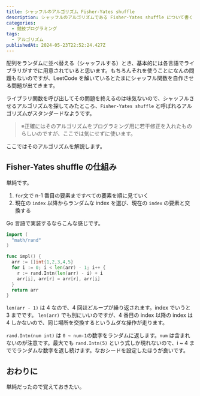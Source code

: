 ```yaml
---
title: シャッフルのアルゴリズム Fisher-Yates shuffle
description: シャッフルのアルゴリズムである Fisher-Yates shuffle について書く
categories: 
  - 競技プログラミング
tags:
  - アルゴリズム
publishedAt: 2024-05-23T22:52:24.427Z
---
```


配列をランダムに並べ替える（シャッフルする）とき、基本的には各言語でライブラリがすでに用意されていると思います。もちろんそれを使うことになんの問題もないのですが、LeetCode を解いているとたまにシャッフル関数を自作させる問題が出てきます。

ライブラリ関数を呼び出してその問題を終えるのは味気ないので、シャッフルさせるアルゴリズムを探してみたところ、`Fisher-Yates shuffle` と呼ばれるアルゴリズムがスタンダードなようです。
> ※正確にはそのアルゴリズムをプログラミング用に若干修正を入れたものらしいのですが、ここでは気にせずに使います。

ここではそのアルゴリズムを解説します。

## Fisher-Yates shuffle の仕組み
単純です。 

1. `for`文で n-1 番目の要素まですべての要素を順に見ていく
2. 現在の `index` 以降からランダムな index を選び、現在の `index` の要素と交換する

Go 言語で実装するならこんな感じです。

```go
import (
  "math/rand"
)

func impl() {
  arr := []int{1,2,3,4,5}
  for i := 0; i < len(arr) - 1; i++ {
    r := rand.Intn(len(arr) - i) + i
    arr[i], arr[r] = arr[r], arr[i]
  }
  return arr
}
```

`len(arr - 1)` は 4 なので、4 回ほどループが繰り返されます。index でいうと 3 までです。
`len(arr)` でも別にいいのですが、4 番目の index 以降の index は 4 しかないので、同じ場所を交換するというムダな操作が走ります。

`rand.Intn(num int)` は `0 ~ num-1`の数字をランダムに返します。`num` は含まれないのが注意です。最大でも `rand.Intn(5)` という式しか現れないので、i ~ 4 まででランダムな数字を返し続けます。なおシードを設定したほうが良いです。

## おわりに
単純だったので覚えておきたい。
